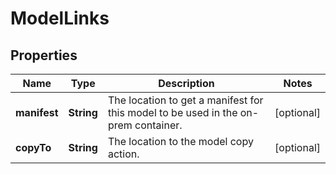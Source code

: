 # ModelLinks

## Properties
Name | Type | Description | Notes
------------ | ------------- | ------------- | -------------
**manifest** | **String** | The location to get a manifest for this model to be used in the on-prem container. |  [optional]
**copyTo** | **String** | The location to the model copy action. |  [optional]
